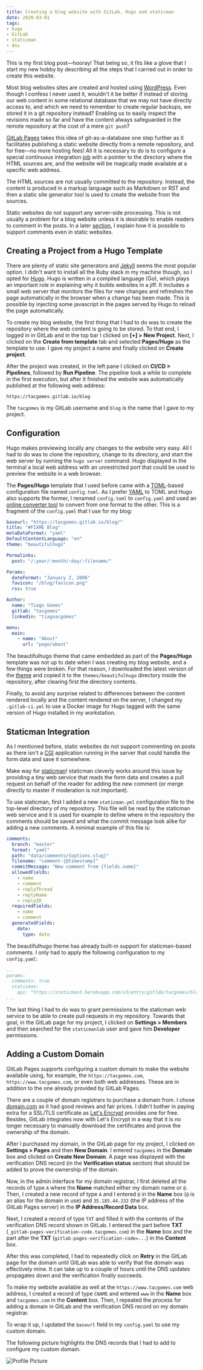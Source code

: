 ```yaml
---
title: Creating a blog website with GitLab, Hugo and staticman
date: 2020-03-01
tags:
- hugo
- GitLab
- staticman
- dns
---
```


This is my first blog post—hooray! That being so, it fits like a glove that I
start my new hobby by describing all the steps that I carried out in order to
create this website.

Most blog websites sites are created and hosted using [WordPress]. Even though I
confess I never used it, wouldn't it be better if instead of storing our web
content in some relational database that we may not have directly access to, and
which we need to remember to create regular backups, we stored it in a git
repository instead? Enabling us to easily inspect the revisions made so far and
have the content always safeguarded in the remote repository at the cost of a
mere `git push`?

[GitLab Pages] takes this idea of git-as-a-database one step further as it
facilitates publishing a static website directly from a remote repository, and
for free—no more hosting fees! All it is necessary to do is to configure a
special continuous integration [job][gitlab-pages-job] with a pointer to the
directory where the HTML sources are, and the website will be magically made
available at a specific web address.

The HTML sources are not usually committed to the repository. Instead, the
content is produced in a markup language such as Markdown or RST and then a
static site generator tool is used to create the website from the sources.

Static websites do not support any server-side processing. This is not usually a
problem for a blog website unless it is desirable to enable readers to comment
in the posts. In a later [section](#staticman-integration), I explain how it is
possible to support comments even in static websites.


## Creating a Project from a Hugo Template

There are plenty of static site generators and [Jekyll] seems the most popular
option. I didn't want to install all the Ruby stack in my machine though, so I
opted for [Hugo]. Hugo is written in a compiled language (Go), which plays an
important role in explaining why it builds websites in a jiff. It includes a
small web server that monitors the files for new changes and refreshes the page
automatically in the browser when a change has been made. This is possible by
injecting some javascript in the pages served by Hugo to reload the page
automatically.

To create my blog website, the first thing that I had to do was to create the
repository where the web content is going to be stored. To that end, I logged in
in GitLab and in the top bar I clicked on **[+] > New Project**. Next, I clicked
on the **Create from template** tab and selected **Pages/Hugo** as the template
to use. I gave my project a name and finally clicked on **Create project**.

After the project was created, in the left pane I clicked on **CI/CD >
Pipelines**, followed by **Run Pipeline**. The pipeline took a while to complete
in the first execution, but after it finished the website was automatically
published at the following web address:

    https://tacgomes.gitlab.io/blog

The `tacgomes` is my GitLab username and `blog` is the name that I gave to my
project.


## Configuration

Hugo makes previewing locally any changes to the website very easy. All I had to
do was to clone the repository, change to its directory, and start the web
server by running the `hugo server` command. Hugo displayed in the terminal a
local web address with an unrestricted port that could be used to preview the
website in a web browser.

The **Pages/Hugo** template that I used before came with a [TOML]-based
configuration file named `config.toml`. As I prefer [YAML] to TOML and Hugo also
supports the former, I renamed `config.toml` to `config.yaml` and used an
[online converter tool] to convert from one format to the other. This is a
fragment of the `config.yaml` that I use for my blog:


```yaml
baseurl: "https://tacgomes.gitlab.io/blog/"
title: "#FIXME Blog"
metaDataFormat: "yaml"
DefaultContentLanguage: "en"
theme: "beautifulhugo"

Permalinks:
  post: "/:year/:month/:day/:filename/"

Params:
  dateFormat: "January 2, 2006"
  favicon: "/blog/favicon.png"
  rss: true

Author:
  name: "Tiago Gomes"
  gitlab: "tacgomes"
  linkedin: "tiagoacgomes"

menu:
  main:
    - name: "About"
      url: "page/about"
```

The beautifulhugo theme that came embedded as part of the **Pages/Hugo**
template was not up to date when I was creating my blog website, and a few
things were broken. For that reason, I downloaded the latest version of the
[theme][beautifulhugo] and copied it to the `themes/beautifulhugo` directory
inside the repository, after clearing first the directory contents.

Finally, to avoid any surprise related to differences between the content
rendered locally and the content rendered on the server, I changed my
`.gitlab-ci.yml` to use a Docker image for Hugo tagged with the same version of
Hugo installed in my workstation.


## Staticman Integration

As I mentioned before, static websites do not support commenting on posts as
there isn't a [CGI] application running in the server that could handle the form
data and save it somewhere.

Make way for [staticman]! staticman cleverly works around this issue by
providing a tiny web service that reads the form data and creates a pull request
on behalf of the reader for adding the new comment (or merge directly to master
if moderation is not important).

To use staticman, first I added a new `staticman.yml` configuration file to the
top-level directory of my repository. This file will be read by the staticman
web service and it is used for example to define where in the repository the
comments should be saved and what the commit message look alike for adding a new
comments. A minimal example of this file is:

```yaml
comments:
  branch: "master"
  format: "yaml"
  path: "data/comments/{options.slug}"
  filename: "comment-{@timestamp}"
  commitMessage: "New comment from {fields.name}"
  allowedFields:
    - name
    - comment
    - replyThread
    - replyName
    - replyID
  requiredFields:
    - name
    - comment
  generatedFields:
    date:
      type: date
```

The beautifulhugo theme has already built-in support for staticman-based
comments. I only had to apply the following configuration to my `config.yaml`:

```yaml
...
params:
  comments: true
  staticman:
    api: "https://staticman3.herokuapp.com/v3/entry/gitlab/tacgomes/blog/master/comments"
...
```

The last thing I had to do was to grant permissions to the staticman web service
to be able to create pull requests in my repository. Towards that goal, in the
GitLab page for my project, I clicked on **Settings > Members** and then
searched for the `staticmanlab` user and gave him **Developer** permissions.


## Adding a Custom Domain

GitLab Pages supports configuring a custom domain to make the website available
using, for example, the `https://tacgomes.com`, `https://www.tacgomes.com`, or
even both web addresses. These are in addition to the one already provided by
GitLab Pages.

There are a couple of domain registrars to purchase a domain from. I chose
[domain.com] as it had good reviews and fair prices. I didn't bother in paying
extra for a SSL/TLS certificate as [Let's Encrypt] provides one for free.
Besides, GitLab integrates now with Let's Encrypt in a way that it is no longer
necessary to manually download the certificates and prove the ownership of the
domain.

After I purchased my domain, in the GitLab page for my project, I clicked on
**Settings > Pages** and then **New Domain**. I entered `tacgomes` in the
**Domain** box and clicked on **Create New Domain**. A page was displayed with
the verification DNS record (in the **Verification status** section) that should
be added to prove the ownership of the domain.

Now, in the admin interface for my domain registrar, I first deleted all the
records of type `A` where the **Name** matched either my domain name or `@`.
Then, I created a new record of type `A` and I entered `@` in the **Name** box
(`@` is an alias for the domain in use) and `35.185.44.232` (the IP address of
the GitLab Pages server) in the **IP Address/Record Data** box.

Next, I created a record of type `TXT` and filled it with the contents of the
verification DNS record shown in GitLab. I entered the part before **TXT**
(`_gitlab-pages-verification-code.tacgomes.com`) in the **Name** box and the
part after the **TXT** (`gitlab-pages-verification-code=...`) in the **Content**
box.

After this was completed, I had to repeatedly click on **Retry** in the GitLab
page for the domain until GitLab was able to verify that the domain was
effectively mine. It can take up to a couple of hours until the DNS updates
propagates down and the verification finally succeeds.

To make my website available as well at the `https://www.tacgomes.com` web
address, I created a record of type `CNAME` and entered `www` in the **Name**
box and `tacgomes.com` in the **Content** box. Then, I repeated the process for
adding a domain in GitLab and the verification DNS record on my domain
registrar.

To wrap it up, I updated the `baseurl` field in my `config.yaml` to use my
custom domain.

The following picture highlights the DNS records that I had to add to configure
my custom domain.

![Profile Picture](/dns-zone-settings.png)

[WordPress]: https://wordpress.com/
[GitLab Pages]: https://about.gitlab.com/stages-devops-lifecycle/pages/
[Jekyll]: https://jekyllrb.com/
[Hugo]: https://gohugo.io/
[beautifulhugo]: https://github.com/halogenica/beautifulhugo/archive/master.zip
[staticman]: https://staticman.net/a
[gitlab-pages-job]: https://docs.gitlab.com/ee/ci/yaml/#pages
[CGI]: https://en.wikipedia.org/wiki/Common_Gateway_Interface
[domain.com]: https://www.domain.com/
[Let's Encrypt]: https://letsencrypt.org/
[TOML]: https://github.com/toml-lang/toml
[YAML]: https://yaml.org/
[online converter tool]: https://toolkit.site/format.htmla
